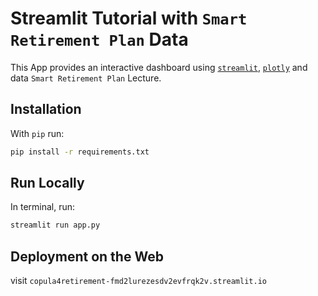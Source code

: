 # Streamlit Tutorial with `Smart Retirement Plan` Data

This App provides an interactive dashboard
using [`streamlit`](https://streamlit.io/), [`plotly`](https://plotly.com/python/) and
data `Smart Retirement Plan` Lecture.


## Installation

With `pip` run:

```sh
pip install -r requirements.txt
```

## Run Locally

In terminal, run:

```sh
streamlit run app.py
```

## Deployment on the Web

visit `copula4retirement-fmd2lurezesdv2evfrqk2v.streamlit.io`


